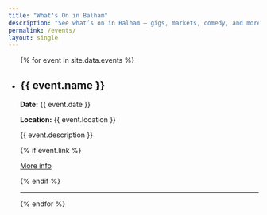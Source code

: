 ```yaml
---
title: "What's On in Balham"
description: "See what’s on in Balham — gigs, markets, comedy, and more happening near you."
permalink: /events/
layout: single
---
```


<ul>
  {% for event in site.data.events %}
    <li>
      <h2>{{ event.name }}</h2>
      <p><strong>Date:</strong> {{ event.date }}</p>
      <p><strong>Location:</strong> {{ event.location }}</p>
      <p>{{ event.description }}</p>
      {% if event.link %}
        <p><a href="{{ event.link }}" target="_blank">More info</a></p>
      {% endif %}
    </li>
    <hr>
  {% endfor %}
</ul>


